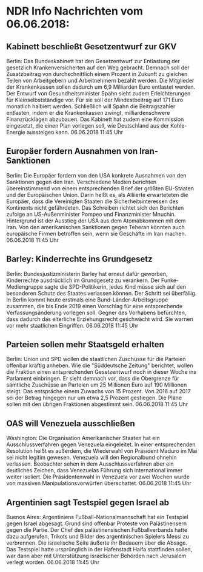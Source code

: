 # NDR Info Nachrichten vom 06.06.2018:


## Kabinett beschließt Gesetzentwurf zur GKV
Berlin: Das Bundeskabinett hat den Gesetzentwurf zur Entlastung der gesetzlich Krankenversicherten auf den Weg gebracht. Demnach soll der Zusatzbeitrag von durchschnittlich einem Prozent in Zukunft zu gleichen Teilen von Arbeitgebern und Arbeitnehmern bezahlt werden. Die Mitglieder der Krankenkassen sollen dadurch um 6,9 Milliarden Euro entlastet werden. Der Entwurf von Gesundheitsminister Spahn sieht zudem Erleichterungen für Kleinselbstständige vor. Für sie soll der Mindestbeitrag auf 171 Euro monatlich halbiert werden. Schließlich will Spahn die Beitragszahler entlasten, indem er die Krankenkassen zwingt, milliardenschwere Finanzrücklagen abzubauen. Das Kabinett hat zudem eine Kommission eingesetzt, die einen Plan vorlegen soll, wie Deutschland aus der Kohle-Energie aussteigen kann. 06.06.2018 11:45 Uhr 

## Europäer fordern Ausnahmen von Iran-Sanktionen
Berlin: Die Europäer fordern von den USA konkrete Ausnahmen von den Sanktionen gegen den Iran. Verschiedene Medien berichten übereinstimmend von einem entsprechenden Brief der größten EU-Staaten und der Europäischen Union. Darin heißt es, als Alliierte erwarteteten die Europäer, dass die Vereinigten Staaten die Sicherheitsinteressen des Kontinents nicht gefährdeten. Das Schreiben richtet sich den Berichten zufolge an US-Außenminister Pompeo und Finanzminister Mnuchin. Hintergrund ist der Ausstieg der USA aus dem Atomabkommen mit dem Iran. Von den amerikanischen Sanktionen gegen Teheran könnten auch europäische Firmen betroffen sein, wenn sie Geschäfte im Iran machen. 06.06.2018 11:45 Uhr 

## Barley: Kinderrechte ins Grundgesetz
Berlin:	Bundesjustizministerin Barley hat erneut dafür geworben, Kinderrechte ausdrücklich im Grundgesetz zu verankern. Der Funke-Mediengruppe sagte die SPD-Politikerin, jedes Kind müsse sich auf den besonderen Schutz des Staates verlassen können. Der Schritt sei überfällig. In Berlin kommt heute erstmals eine Bund-Länder-Arbeitsgruppe zusammen, die bis Ende 2019 einen Vorschlag für eine entsprechende Verfassungsänderung vorlegen soll. Gegner des Vorhabens befürchten, dass dadurch das elterliche Erziehungsrecht geschwächt wird. Sie warnen vor mehr staatlichen Eingriffen. 06.06.2018 11:45 Uhr 

## Parteien sollen mehr Staatsgeld erhalten
Berlin:	Union und SPD wollen die staatlichen Zuschüsse für die Parteien offenbar kräftig anheben. Wie die "Süddeutsche Zeitung" berichtet, wollen die Fraktion einen entsprechenden Gesetzentwurf noch in dieser Woche ins Parlament einbringen. Er sieht demnach vor, dass die Obergrenze für sämtliche Zuschüsse an Parteien um 25 Millionen Euro auf 190 Millionen steigt. Das entspräche einem Zuwachs von 15 Prozent. Von 2016 auf 2017 sei der Betrag hingegen nur um etwa 2,5 Prozent gestiegen. Die Pläne sollen mit den übrigen Fraktionen abgestimmt sein. 06.06.2018 11:45 Uhr 

## OAS will Venezuela ausschließen
Washington: Die Organisation Amerikanischer Staaten hat ein Ausschlussverfahren gegen Venezuela eingeleitet. In einer entsprechenden Resolution heißt es außerdem, die Wiederwahl von Präsident Maduro im Mai sei nicht legitim gewesen. Venezuela will den Regionalbund ohnehin verlassen. Beobachter sehen in dem Ausschlussverfahren aber ein deutliches Zeichen, dass Venezuelas Führung sich international immer weiter isoliert. Die Präsidentenwahl in Venezuela vor zwei Wochen wurde von massiven Manipulationsvorwürfen überschattet. 06.06.2018 11:45 Uhr 

## Argentinien sagt Testspiel gegen Israel ab
Buenos Aires:	Argentiniens Fußball-Nationalmannschaft hat ein Testspiel gegen Israel abgesagt. Grund sind offenbar Proteste von Palästinensern gegen die Partie. Der Chef des palästinensischen Fußballverbands hatte dazu aufgerufen, Trikots und Bilder des argentinischen Spielers Messi zu verbrennen. Die israelische Seite äußerte ihr Bedauern über die Absage. Das Testspiel hatte ursprünglich in der Hafenstadt Haifa stattfinden sollen, war dann aber mit Unterstützung israelischer Behörden nach Jerusalem verlegt worden. 06.06.2018 11:45 Uhr 
